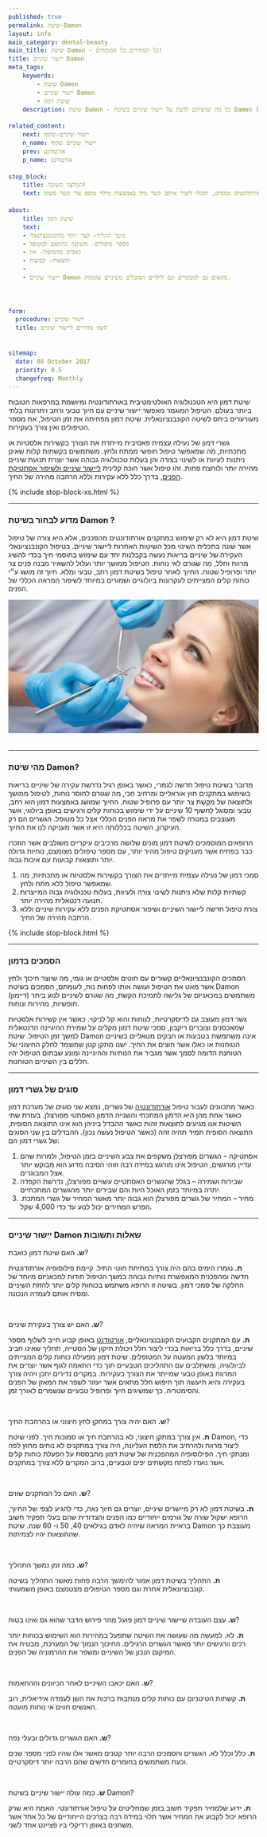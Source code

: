 ```yaml
---
published: true
permalink: שיטת-Damon
layout: info
main_category: dental-beauty
main_title: שיטת Damon - כל המחירים כל המומחים!
title: יישור שיניים Damon
meta_tags:
    keywords:
        - שיטת Damon
        - יישור שיניים Damon
        - שיטת דמון
    description: שיטת Damon - כל מה שרציתם לדעת על יישור שיניים בשיטת Damon (דמון), מחירונים, מבצעים, מומחים מומלצים וגם אפשרות לבצע השוואת מחירים בחינם ע״י טובי המומחים

related_content:
    next: יישור-שיניים-שקוף
    n_name: יישור שיניים שקוף
    prev: אורטודנט
    p_name: אורטודנט

stop_block: 
    title: המלצה חשובה!
    text: יישור שיניים דמון באופן עקרוני יכול להתבצע ע״י כל רופא שיניים אולם מומלץ לבצע את השיטה רק אצל אורטודנט שהוא מומחה ביישור שיניים, אנחנו מקשרים לאורתודנטים מנוסים, תוכלו ליצור איתם קשר מיד באמצעות מילוי טופס צור קשר פשוט.
    
about:
    title: שיטת דמון
    text: 
    - משך ההליך- קצר יותר מהקונבנציונאלי
    - מספר טיפולים- משתנה בהתאם למטופל
    - כאבים מהטיפול- אין
    - תוצאות- קבועות
    - 
    - יישור שיניים Damon מתאים גם למבוגרים וגם לילדים הסובלים משיניים עקומות.

    

form:
  procedure: יישור שיניים
  title: השוו מחירים ליישור שיניים

  
sitemap: 
  date: 08 October 2017
  priority: 0.5
  changefreq: Monthly
---
```

שיטת דמון היא הטכנולוגיה האולטימטיבית באורתודונטיה ומיושמת במרפאות הטובות ביותר בעולם. הטיפול המוגמר מאפשר יישור שיניים עם חיוך טבעי ורחב ויתרונות בלתי מעורערים ביחס לשיטה הקונבנציונאלית. שיטת דמון מפחיתה את זמן הטיפול, את מספר הטיפולים ואין צורך בעקירות.

גשרי דמון של נעילה עצמית פאסיבית מייתרת את הצורך בקשירות אלסטיות או מתכתיות, מה שמאפשר טיפול חופשי ממתח ולחץ. משתמשים בקשתות קלות שאינן ניתנות לעיוות או לשינוי בצורה והן בעלות טכנולוגיה גבוהה אשר יוצרת תנועת שיניים מהירה יותר ולוחצת פחות. זהו טיפול אשר הוכח קלינית [ליישור שיניים ולשיפור אסתטיקת הפנים](/יישור-שיניים), בדרך כלל ללא עקירות וללא הרחבה מהירה של החיך.

 {% include stop-block-xs.html %}  

- - - - - -

###  מדוע לבחור בשיטת Damon ?

שיטת דמון היא לא רק שימוש במתקנים אורתודונטים מהפכנים, אלא היא צורה של טיפול אשר שונה בתכלית השינוי מכל השיטות האחרות ליישור שיניים. בטיפול הקונבנציונאלי העקירה של שיניים בריאות נעשה בקבלנות יחד עם שימוש בחוסמי חיך בכדי להשיג מרווח וחלל, מה שגורם לאי נוחות. הטיפול ממושך יותר ועלול להשאיר מבנה פנים צר יותר ופרופיל שטוח. החיוך לאחר טיפול בשיטת דמון רחב, טבעי ומלא. חיוך זה מושג ע״י כוחות קלים המצייתים לעקרונות ביולוגיים ושמורים במיוחד לשיפור המראה הכללי של הפנים.


 ![{{ page.title }}](/images/articles/dental-treatment.jpg)  

- - - - - -

###  מהי שיטת Damon?

מדובר בשיטת טיפול חדשה לגמרי, כאשר באופן רגיל נדרשת עקירה של שיניים בריאות בשימוש במתקנים חוץ אוראליים ומרחיב חִכִּי, מה שגורם לחוסר נוחות, לטיפול ממושך ולתוצאה של מִקְשָׁת צר יותר עם פרופיל שטוח. החיוך שמושג באמצעות דמון הוא רחב, טבעי ומסוגל לחשוף 10 שיניים על ידי שימוש בכוחות קלים ורגישים באופן ביולוגי, אשר מעוצבים במטרה לשפר את מראה הפנים הכללי אצל כל מטופל. הגשרים הם רק העיקרון, השיטה בכללותה היא זו אשר מעניקה לנו את החיוך.

הרופאים המוסמכים לשיטת דמון מונים שלושה מרכיבים עיקריים משולבים אשר הוזכרו כבר בפתיח אשר מעניקים טיפול מהיר יותר, עם מספר טיפולים מצומצם, נוחיות גדולה יותר ותוצאות קבועות עם איכות גבוה.

1. סמכי דמון של נעילה עצמית מייתרים את הצורך בקשירות אלסטיות או מתכתיות, מה שמאפשר טיפול ללא מתח ולחץ.
2. קשתיות קלות שלא ניתנות לשינוי צורה ולעיוות, בעלות טכנולוגיה גבוה המייצרות תנועה דנטאלית מהירה יותר.
3. צורת טיפול חדשה ליישור השיניים ושיפור אסתטיקת הפנים ללא עקירות שיניים וללא הרחבה מהירה של החיך.

 {% include stop-block.html %}  

- - - - - -

###  הסמכים בדמון

הסמכים הקונבנציונאליים קשורים עם חוטים אלסטיים או גומי, מה שיוצר חיכוך ולחץ אשר מאט את הטיפול ועושה אותו לפחות נוח, לעומתם, הסמכים בשיטת Damon (דיימון) משתמשים במכאניזם של גלישה לתמיכת הקשת, מה שגורם לשיניים לנוע ביתר חופשיות, מהירות ונוחות.

גשר דמון מעוצב גם לדיסקרטיות, לנוחות והוא קל לניקוי. כאשר אין קשירות אלסטיות שמאכסנים וצוברים ריקבון, סמכי שיטת דמון מקלים על שמירת ההיגיינה הדנטאלית למשך זמן הטיפול. שיטת Damon אינה משתמשת בטבעות או חבקים מטאליים בשיניים הטוחנות או כאלו אשר חוצים את החיך. ישנו מתקן קטן שמוצמד לחלק החיצוני של הטוחנת הדומה לסמך אשר מגביר את הנוחיות וההיגיינה ומונע שבתום הטיפול יהיו חללים בין השיניים הטוחנות.
- - - - - -

###  סוגים של גשרי דמון

כאשר מתכוונים לעבור טיפול [אורתודונטיה](/אורתודונטיה) של גשרים, נמצא שני סוגים של מערכת דמון כאשר אחת מהן היא הדמון המתכתי והשנייה הדמון האסתטי מפורצלן. בעזרת שתי השיטות אנו מגיעים לתוצאות זהות כאשר ההבדל ביניהן הוא אינו התוצאה הסופית, התוצאה הסופית תמיד תהיה זהה (כאשר הטיפול נעשה נכון). ההבדלים בין שני הסוגים של גשרי דמון הם:

1. אסתטיקה – הגשרים מפורצלן משקפים את צבע השיניים בזמן הטיפול, ולמרות שהם עדיין מורגשים, הטיפול אינו מורגש במידה רבה וזוהי הסיבה מדוע הוא מבוקש יותר אצל המבוגרים.
2. שבירות ושמירה – בגלל שהגשרים האסתטיים עשויים מפורצלן, נדרשת הקפדה יתרה במיוחד בזמן האוכל היות והם שבירים יותר מהגשרים המתכתיים.
3. מחיר – המחיר של גשרים מפורצלן הוא גבוה יותר מאשר המחיר של גשרי המתכת. הפרש המחירים יכול לנוע עד כדי 4,000 שקל.

- - - - - -

###  יישור שיניים Damon שאלות ותשובות

**ש.** האם שיטת דמון כואבת?

**ת.** נגמרו הימים בהם היה צורך במתיחת חוטי התיל. קיימת פילוסופיה אורתודונטית חדשה ומהפכנית המאפשרת נוחיות גבוהה במשך הטיפול תודות למכאניזם מיוחד של החלקה של סמכי דמון. בשיטה זו הרופא משתמש בכוחות קלים יותר להזזת השיניים ומסית אותם לעמדה הנכונה.

 

**ש.** האם יש צורך בעקירת שיניים?

**ת.** עם המתקנים הקבועים הקונבנציונאליים, [אורטודנט](/אורטודנט) באופן קבוע חייב לשלוף מספר שיניים, בדרך כלל בריאות בכדי ליצור חלל ויכולת תיקון של הסטייה, תהליך שאינו חביב במיוחד בלשון המעטה על המטופלים. שיטת דמון מפעילה כוחות קלים המצייתים לביולוגיה, ומשתלבים עם התהליכים הטבעיים תוך כדי התאמה לגוף אשר יוצרים את המרווח באופן טבעי שמייתר את הצורך בעקירות. במקרים נדירים יתכן ויהיה צורך בעקירה והיא תיעשה תוך חיפוש חלל מתאים אשר יעזור לשפר את המאזן של הפנים והסימטריה. כך שמשיגים חיוך ופרופיל טבעיים שנשמרים לאורך זמן.

 

**ש.** האם יהיה צורך במתקן לחץ חיצוני או בהרחבת החיך?

**ת.** אין צורך במתקן חיצוני, לא בהרחבת חיך או סמוכות חיך. לפני שיטת Damon, כדי ליצור מרווח ולהרחיב את הלסת העליונה, היה צורך במתקנים לא נוחים מחוץ לפה ומנתקי חיך. הפילוסופיה המהפכנית של שיטת דמון מתבססת על הפעלת כוחות קלים אשר נועדו לפתח מקשתים יפים וטבעיים, ברוב המקרים ללא צורך במתקנים.

 

**ש.** האם כל המתקנים שווים?

**ת.** בשיטת דמון לא רק מיישרים שיניים, יוצרים גם חיוך נאה, כדי להגיע לצפי של החיוך, הרופא ישקול שורה של גורמים ייחודיים כמו הפנים והצדודית שהם בעלי תפקיד חשוב בראיית המראה שיהיה לאדם בגילאים 40, 50 ו- 60 שנה. שיטת Damon מעוצבת כך שהתוצאות יהיו לצמיתות.

 

**ש.** כמה זמן נמשך התהליך?

**ת.** התהליך בשיטת דמון אמור להימשך הרבה פחות מאשר התהליך בשיטה קונבנציונאלית אחרת וגם מספר הטיפולים מצטמצם באופן משמעותי.

 

**ש.** עצם העובדה שיישור שיניים דמון פועל מהר פירוש הדבר שהוא גס ואינו בטוח?

**ת.** לא. למעשה מה שעושה את השיטה שתפעל במהירות הוא השימוש בכוחות יותר רכים וורגישים יותר מאשר הגשרים הרגילים. החיכוך הנמוך של המערכת, מבטיח את המיקום הנכון של השיניים ומשפר את ההרמוניה של הפנים.

 

**ש.** האם יכאבו השיניים לאחר הכיוונים וההתאמות?

**ת.** קשתות הטיטניום עם כוחות קלים מנתבות ברכות את השן לעמדה אידיאלית, רוב האנשים חווים אי נוחות מועטה.

 

**ש.** האם הגשרים גדולים ובעלי נפח?

**ת.** כלל וכלל לא. הגשרים והסמכים הרבה יותר קטנים מאשר אלו שהיו לפני מספר שנים וכעת משתמשים בחומרים חדשים שהם הרבה יותר דיסקרטיים.

 

**ש.** כמה עולה יישור שיניים בשיטת Damon?

**ת.** ידוע שלמחיר תפקיד חשוב בזמן שמחליטים על טיפול אורתודונטי. האמת היא שרק הרופא יכול לקבוע את המחיר אשר תלוי במידה רבה בצרכים הייחודיים של כל אחד אשר משתנים באופן רדיקלי ביו פציינט אחד לשני.